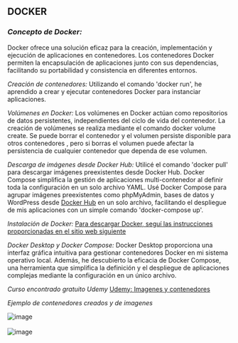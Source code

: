 
## **DOCKER** 

### *Concepto de Docker:*
Docker ofrece una solución eficaz para la creación, implementación y ejecución de aplicaciones en contenedores.
Los contenedores Docker permiten la encapsulación de aplicaciones junto con sus dependencias, facilitando su portabilidad y consistencia en diferentes entornos.

*Creación de contenedores:*
Utilizando el comando 'docker run', he aprendido a crear y ejecutar contenedores Docker para instanciar aplicaciones.

*Volúmenes en Docker:*
Los volúmenes en Docker actúan como repositorios de datos persistentes, independientes del ciclo de vida del contenedor.
La creación de volúmenes se realiza mediante el comando docker volume create.
Se puede borrar el contenedor y el volumen persiste disponible para otros contenedores , pero si borras el volumen puede afectar la persistencia de cualquier contenedor que dependa de ese volumen.

*Descarga de imágenes desde Docker Hub:*
Utilicé el comando 'docker pull' para descargar imágenes preexistentes desde Docker Hub.
Docker Compose simplifica la gestión de aplicaciones multi-contenedor al definir toda la configuración en un solo archivo YAML.
Usé Docker Compose para agrupar imágenes preexistentes como phpMyAdmin, bases de datos y WordPress desde [Docker Hub](https://hub.docker.com/) en un solo archivo, facilitando el despliegue de mis aplicaciones con un simple comando 'docker-compose up'.

*Instalación de Docker:*
[Para descargar Docker, seguí las instrucciones proporcionadas en el sitio web siguiente](https://docs.docker.com/get-started/02_our_app/)
 
*Docker Desktop y Docker Compose:*
Docker Desktop proporciona una interfaz gráfica intuitiva para gestionar contenedores Docker en mi sistema operativo local.
Además, he descubierto la eficacia de Docker Compose, una herramienta que simplifica la definición y el despliegue de aplicaciones complejas mediante la configuración en un único archivo.

*Curso encontrado gratuito Udemy*
[Udemy: Imagenes y contenedores](https://www.udemy.com/course/fundamentos-docker/)

*Ejemplo de contenedores creados y de imagenes*

![image](https://github.com/Ainara222/Notes/assets/161636797/32eeed94-9875-4c55-84c2-a6c340e1ca2f)
<br>
<br>
![image](https://github.com/Ainara222/Notes/assets/161636797/8c98a852-f23b-4ee1-9392-91b8fd8f2736)
